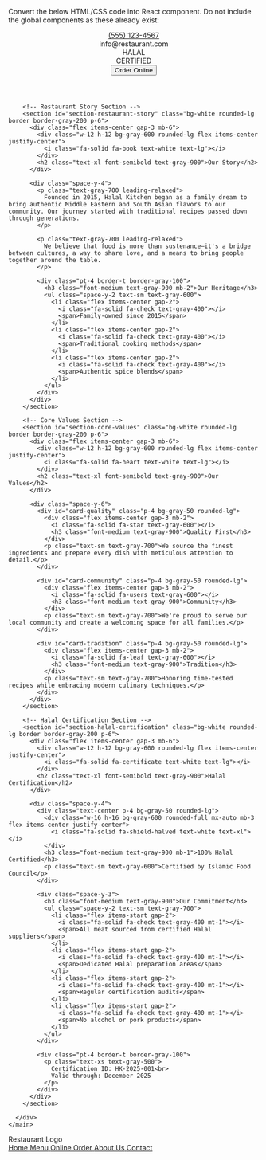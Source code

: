 Convert the below HTML/CSS code into React component. Do not include the global components as these already exist:

<header id="header" class="bg-white border-b border-gray-200 px-6 py-4">
      <div class="flex items-center justify-between">
        <div class="flex items-center space-x-6">
          <div class="flex items-center space-x-2">
            <i class="fa-solid fa-phone text-gray-600"></i>
            <span class="text-sm text-gray-700"><a href="tel:(555) 123-4567">(555) 123-4567</a></span>
          </div>
          <div class="flex items-center space-x-2">
            <i class="fa-solid fa-envelope text-gray-600"></i>
            <span class="text-sm text-gray-700">info@restaurant.com</span>
          </div>
        </div>
        <div class="flex items-center space-x-4">
          <div class="flex items-center space-x-2">
            <div class="bg-gray-600 px-3 py-1 rounded text-white text-xs">HALAL</div>
            <div class="bg-gray-600 px-3 py-1 rounded text-white text-xs">CERTIFIED</div>
          </div>
          <button class="bg-gray-900 text-white px-6 py-2 rounded-lg font-medium">
            Order Online
          </button>
        </div>
      </div>
    </header>

<main id="main-content">
      <div class="grid grid-cols-3 gap-8 h-[600px]">
        
        <!-- Restaurant Story Section -->
        <section id="section-restaurant-story" class="bg-white rounded-lg border border-gray-200 p-6">
          <div class="flex items-center gap-3 mb-6">
            <div class="w-12 h-12 bg-gray-600 rounded-lg flex items-center justify-center">
              <i class="fa-solid fa-book text-white text-lg"></i>
            </div>
            <h2 class="text-xl font-semibold text-gray-900">Our Story</h2>
          </div>
          
          <div class="space-y-4">
            <p class="text-gray-700 leading-relaxed">
              Founded in 2015, Halal Kitchen began as a family dream to bring authentic Middle Eastern and South Asian flavors to our community. Our journey started with traditional recipes passed down through generations.
            </p>
            
            <p class="text-gray-700 leading-relaxed">
              We believe that food is more than sustenance—it's a bridge between cultures, a way to share love, and a means to bring people together around the table.
            </p>
            
            <div class="pt-4 border-t border-gray-100">
              <h3 class="font-medium text-gray-900 mb-2">Our Heritage</h3>
              <ul class="space-y-2 text-sm text-gray-600">
                <li class="flex items-center gap-2">
                  <i class="fa-solid fa-check text-gray-400"></i>
                  <span>Family-owned since 2015</span>
                </li>
                <li class="flex items-center gap-2">
                  <i class="fa-solid fa-check text-gray-400"></i>
                  <span>Traditional cooking methods</span>
                </li>
                <li class="flex items-center gap-2">
                  <i class="fa-solid fa-check text-gray-400"></i>
                  <span>Authentic spice blends</span>
                </li>
              </ul>
            </div>
          </div>
        </section>

        <!-- Core Values Section -->
        <section id="section-core-values" class="bg-white rounded-lg border border-gray-200 p-6">
          <div class="flex items-center gap-3 mb-6">
            <div class="w-12 h-12 bg-gray-600 rounded-lg flex items-center justify-center">
              <i class="fa-solid fa-heart text-white text-lg"></i>
            </div>
            <h2 class="text-xl font-semibold text-gray-900">Our Values</h2>
          </div>
          
          <div class="space-y-6">
            <div id="card-quality" class="p-4 bg-gray-50 rounded-lg">
              <div class="flex items-center gap-3 mb-2">
                <i class="fa-solid fa-star text-gray-600"></i>
                <h3 class="font-medium text-gray-900">Quality First</h3>
              </div>
              <p class="text-sm text-gray-700">We source the finest ingredients and prepare every dish with meticulous attention to detail.</p>
            </div>
            
            <div id="card-community" class="p-4 bg-gray-50 rounded-lg">
              <div class="flex items-center gap-3 mb-2">
                <i class="fa-solid fa-users text-gray-600"></i>
                <h3 class="font-medium text-gray-900">Community</h3>
              </div>
              <p class="text-sm text-gray-700">We're proud to serve our local community and create a welcoming space for all families.</p>
            </div>
            
            <div id="card-tradition" class="p-4 bg-gray-50 rounded-lg">
              <div class="flex items-center gap-3 mb-2">
                <i class="fa-solid fa-leaf text-gray-600"></i>
                <h3 class="font-medium text-gray-900">Tradition</h3>
              </div>
              <p class="text-sm text-gray-700">Honoring time-tested recipes while embracing modern culinary techniques.</p>
            </div>
          </div>
        </section>

        <!-- Halal Certification Section -->
        <section id="section-halal-certification" class="bg-white rounded-lg border border-gray-200 p-6">
          <div class="flex items-center gap-3 mb-6">
            <div class="w-12 h-12 bg-gray-600 rounded-lg flex items-center justify-center">
              <i class="fa-solid fa-certificate text-white text-lg"></i>
            </div>
            <h2 class="text-xl font-semibold text-gray-900">Halal Certification</h2>
          </div>
          
          <div class="space-y-4">
            <div class="text-center p-4 bg-gray-50 rounded-lg">
              <div class="w-16 h-16 bg-gray-600 rounded-full mx-auto mb-3 flex items-center justify-center">
                <i class="fa-solid fa-shield-halved text-white text-xl"></i>
              </div>
              <h3 class="font-medium text-gray-900 mb-1">100% Halal Certified</h3>
              <p class="text-sm text-gray-600">Certified by Islamic Food Council</p>
            </div>
            
            <div class="space-y-3">
              <h3 class="font-medium text-gray-900">Our Commitment</h3>
              <ul class="space-y-2 text-sm text-gray-700">
                <li class="flex items-start gap-2">
                  <i class="fa-solid fa-check text-gray-400 mt-1"></i>
                  <span>All meat sourced from certified Halal suppliers</span>
                </li>
                <li class="flex items-start gap-2">
                  <i class="fa-solid fa-check text-gray-400 mt-1"></i>
                  <span>Dedicated Halal preparation areas</span>
                </li>
                <li class="flex items-start gap-2">
                  <i class="fa-solid fa-check text-gray-400 mt-1"></i>
                  <span>Regular certification audits</span>
                </li>
                <li class="flex items-start gap-2">
                  <i class="fa-solid fa-check text-gray-400 mt-1"></i>
                  <span>No alcohol or pork products</span>
                </li>
              </ul>
            </div>
            
            <div class="pt-4 border-t border-gray-100">
              <p class="text-xs text-gray-500">
                Certification ID: HK-2025-001<br>
                Valid through: December 2025
              </p>
            </div>
          </div>
        </section>
        
      </div>
    </main>

<aside id="sidebar" class="w-64 bg-white border-r border-gray-200 flex flex-col">
    <div id="navigation" class="flex-1 py-6">
      <div class="px-6 mb-8">
        <div class="bg-gray-600 h-12 w-full rounded flex items-center justify-center">
          <span class="text-white text-sm font-medium">Restaurant Logo</span>
        </div>
      </div>
      <nav class="space-y-2 px-4">
        <a href="#" class="flex items-center px-4 py-3 text-gray-900 bg-gray-100 rounded-lg">
          <i class="fa-solid fa-house mr-3"></i>
          <span class="font-medium">Home</span>
        </a>
        <a href="#" class="flex items-center px-4 py-3 text-gray-600 hover:bg-gray-50 rounded-lg">
          <i class="fa-solid fa-utensils mr-3"></i>
          <span>Menu</span>
        </a>
        <a href="#" class="flex items-center px-4 py-3 text-gray-600 hover:bg-gray-50 rounded-lg">
          <i class="fa-solid fa-shopping-cart mr-3"></i>
          <span>Online Order</span>
        </a>
        <a href="#" class="flex items-center px-4 py-3 text-gray-600 hover:bg-gray-50 rounded-lg">
          <i class="fa-solid fa-info-circle mr-3"></i>
          <span>About Us</span>
        </a>
        <a href="#" class="flex items-center px-4 py-3 text-gray-600 hover:bg-gray-50 rounded-lg">
          <i class="fa-solid fa-phone mr-3"></i>
          <span>Contact</span>
        </a>
      </nav>
    </div>
  </aside>